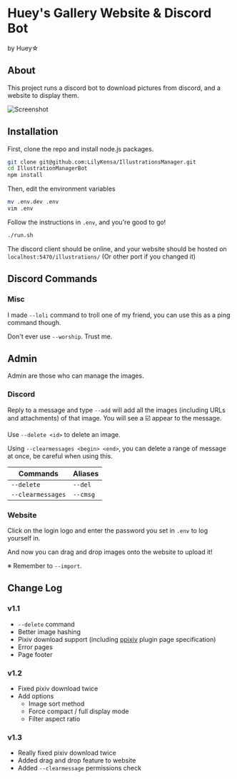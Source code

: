 # Huey's Gallery Website & Discord Bot

by Huey☆

## About

This project runs a discord bot to download pictures from discord, and a website to display them.

![Screenshot](screenshot.png)

## Installation

First, clone the repo and install node.js packages.

```sh
git clone git@github.com:LilyKensa/IllustrationsManager.git
cd IllustrationManagerBot
npm install
```

Then, edit the environment variables

```sh
mv .env.dev .env
vim .env
```

Follow the instructions in `.env`, and you're good to go!

```sh
./run.sh
```

The discord client should be online, and your website should be hosted on `localhost:5470/illustrations/` (Or other port if you changed it)

## Discord Commands

### Misc

I made `--loli` command to troll one of my friend, you can use this as a ping command though.

Don't ever use `--worship`. Trust me.

## Admin

Admin are those who can manage the images.

### Discord

Reply to a message and type `--add` will add all the images (including URLs and attachments) of that image. You will see a ☑️ appear to the message.

Use `--delete <id>` to delete an image.

Using `--clearmessages <begin> <end>`, you can delete a range of message at once, be careful when using this.

|Commands|Aliases|
|-|-|
|`--delete`|`--del`|
|`--clearmessages`|`--cmsg`|

### Website

Click on the login logo and enter the password you set in `.env` to log yourself in.

And now you can drag and drop images onto the website to upload it!

※ Remember to `--import`.

## Change Log

### v1.1

- `--delete` command
- Better image hashing
- Pixiv download support (including [ppixiv](https://github.com/ppixiv/ppixiv/) plugin page specification)
- Error pages
- Page footer

### v1.2

- Fixed pixiv download twice
- Add options
  - Image sort method
  - Force compact / full display mode
  - Filter aspect ratio

### v1.3

- Really fixed pixiv download twice
- Added drag and drop feature to website
- Added `--clearmessage` permissions check
